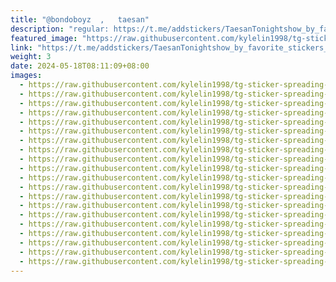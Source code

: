 ```yaml
---
title: "@bondoboyz  ,   taesan"
description: "regular: https://t.me/addstickers/TaesanTonightshow_by_favorite_stickers_bot"
featured_image: "https://raw.githubusercontent.com/kylelin1998/tg-sticker-spreading-worldwide-images/main/img/3ec3e9fb-e829-4325-84d0-0c5ad38c8e08.jpg"
link: "https://t.me/addstickers/TaesanTonightshow_by_favorite_stickers_bot"
weight: 3
date: 2024-05-18T08:11:09+08:00
images:
  - https://raw.githubusercontent.com/kylelin1998/tg-sticker-spreading-worldwide-images/main/img/3ec3e9fb-e829-4325-84d0-0c5ad38c8e08.jpg
  - https://raw.githubusercontent.com/kylelin1998/tg-sticker-spreading-worldwide-images/main/img/275f4278-b19b-4e28-a425-faa58c90a6f0.jpg
  - https://raw.githubusercontent.com/kylelin1998/tg-sticker-spreading-worldwide-images/main/img/b0d55217-a88e-4c14-92e5-08802015207a.jpg
  - https://raw.githubusercontent.com/kylelin1998/tg-sticker-spreading-worldwide-images/main/img/d5a7fc23-6a35-4103-b46d-f8468bed3246.jpg
  - https://raw.githubusercontent.com/kylelin1998/tg-sticker-spreading-worldwide-images/main/img/59d1c8c4-1d58-4840-90a8-6341387a7dc5.jpg
  - https://raw.githubusercontent.com/kylelin1998/tg-sticker-spreading-worldwide-images/main/img/3943792e-a75e-4f13-bb43-ac57168cf92e.jpg
  - https://raw.githubusercontent.com/kylelin1998/tg-sticker-spreading-worldwide-images/main/img/b48dc05e-4c37-4d7d-bd00-2ca08555e1bf.jpg
  - https://raw.githubusercontent.com/kylelin1998/tg-sticker-spreading-worldwide-images/main/img/b860e3cd-1ea0-4239-9d5d-ae47bcdd8861.jpg
  - https://raw.githubusercontent.com/kylelin1998/tg-sticker-spreading-worldwide-images/main/img/f9e12a45-027c-4ae4-88f6-ff55ae14c01e.jpg
  - https://raw.githubusercontent.com/kylelin1998/tg-sticker-spreading-worldwide-images/main/img/d2f759a1-c130-4ca0-9346-5de872792508.jpg
  - https://raw.githubusercontent.com/kylelin1998/tg-sticker-spreading-worldwide-images/main/img/a69f0886-6021-4a83-8871-e9c6118f17a7.jpg
  - https://raw.githubusercontent.com/kylelin1998/tg-sticker-spreading-worldwide-images/main/img/a8897220-7edb-46fc-86fd-8fa66db00ec8.jpg
  - https://raw.githubusercontent.com/kylelin1998/tg-sticker-spreading-worldwide-images/main/img/679bcf07-d655-49f5-8775-f1553e6705cf.jpg
  - https://raw.githubusercontent.com/kylelin1998/tg-sticker-spreading-worldwide-images/main/img/31ed6298-ed53-486c-acf4-76dda112aa66.jpg
  - https://raw.githubusercontent.com/kylelin1998/tg-sticker-spreading-worldwide-images/main/img/0ecc4191-6750-4898-924e-be863b8a34ff.jpg
  - https://raw.githubusercontent.com/kylelin1998/tg-sticker-spreading-worldwide-images/main/img/64e667d4-9bd1-4439-8894-6612a1b5caea.jpg
  - https://raw.githubusercontent.com/kylelin1998/tg-sticker-spreading-worldwide-images/main/img/5027fec4-de57-4e46-8913-e585013e8ca6.jpg
  - https://raw.githubusercontent.com/kylelin1998/tg-sticker-spreading-worldwide-images/main/img/6140ea77-62bb-4075-8c03-efa961f282d7.jpg
  - https://raw.githubusercontent.com/kylelin1998/tg-sticker-spreading-worldwide-images/main/img/319c7031-b94b-485f-ba4c-2c3c0ff608fa.jpg
  - https://raw.githubusercontent.com/kylelin1998/tg-sticker-spreading-worldwide-images/main/img/ac6e58dc-8de5-4754-a18b-455c7a25492a.jpg
---
```

